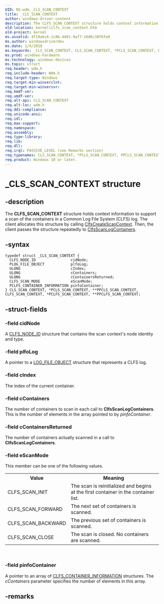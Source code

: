 ```yaml
---
UID: NS:wdm._CLS_SCAN_CONTEXT
title: _CLS_SCAN_CONTEXT
author: windows-driver-content
description: The CLFS_SCAN_CONTEXT structure holds context information to support a scan of the containers in a Common Log File System (CLFS) log.
old-location: kernel\clfs_scan_context.htm
old-project: kernel
ms.assetid: 4f10abc6-1c86-4401-9af7-26d6c30f6fe8
ms.author: windowsdriverdev
ms.date: 1/4/2018
ms.keywords: _CLS_SCAN_CONTEXT, CLS_SCAN_CONTEXT, *PCLS_SCAN_CONTEXT, PPCLS_SCAN_CONTEXT, CLFS_SCAN_CONTEXT, *PCLFS_SCAN_CONTEXT
ms.prod: windows-hardware
ms.technology: windows-devices
ms.topic: struct
req.header: wdm.h
req.include-header: Wdm.h
req.target-type: Windows
req.target-min-winverclnt: 
req.target-min-winversvr: 
req.kmdf-ver: 
req.umdf-ver: 
req.alt-api: CLS_SCAN_CONTEXT
req.alt-loc: wdm.h
req.ddi-compliance: 
req.unicode-ansi: 
req.idl: 
req.max-support: 
req.namespace: 
req.assembly: 
req.type-library: 
req.lib: 
req.dll: 
req.irql: PASSIVE_LEVEL (see Remarks section)
req.typenames: CLS_SCAN_CONTEXT, *PCLS_SCAN_CONTEXT, PPCLS_SCAN_CONTEXT
req.product: Windows 10 or later.
---
```


# _CLS_SCAN_CONTEXT structure



## -description
The <b>CLFS_SCAN_CONTEXT</b> structure holds context information to support a scan of the containers in a Common Log File System (CLFS) log. The client allocates this structure by calling <a href="..\wdm\nf-wdm-clfscreatescancontext.md">ClfsCreateScanContext</a>. Then, the client passes the structure repeatedly to <a href="..\wdm\nf-wdm-clfsscanlogcontainers.md">ClfsScanLogContainers</a>. 



## -syntax

````
typedef struct _CLS_SCAN_CONTEXT {
  CLFS_NODE_ID                cidNode;
  PLOG_FILE_OBJECT            plfoLog;
  ULONG                       cIndex;
  ULONG                       cContainers;
  ULONG                       cContainersReturned;
  CLFS_SCAN_MODE              eScanMode;
  PCLFS_CONTAINER_INFORMATION pinfoContainer;
} CLS_SCAN_CONTEXT, *PCLS_SCAN_CONTEXT, **PPCLS_SCAN_CONTEXT, CLFS_SCAN_CONTEXT, *PCLFS_SCAN_CONTEXT, **PPCLFS_SCAN_CONTEXT;
````


## -struct-fields

### -field cidNode

A <a href="https://msdn.microsoft.com/99132138-b7ba-47a1-ac40-353d5d70db42">CLFS_NODE_ID</a> structure that contains the scan context's node identity and type.


### -field plfoLog

A pointer to a <a href="..\wdm\ns-wdm-_file_object.md">LOG_FILE_OBJECT</a> structure that represents a CLFS log.


### -field cIndex

The index of the current container.


### -field cContainers

The number of containers to scan in each call to <b>ClfsScanLogContainers</b>. This is the number of elements in the array pointed to by <i>pinfoContainer</i>.


### -field cContainersReturned

The number of containers actually scanned in a call to <b>ClfsScanLogContainers</b>.


### -field eScanMode

This member can be one of the following values.

<table>
<tr>
<th>Value</th>
<th>Meaning</th>
</tr>
<tr>
<td>
CLFS_SCAN_INIT

</td>
<td>
The scan is reinitialized and begins at the first container in the container list.

</td>
</tr>
<tr>
<td>
CLFS_SCAN_FORWARD

</td>
<td>
The next set of containers is scanned.

</td>
</tr>
<tr>
<td>
CLFS_SCAN_BACKWARD

</td>
<td>
The previous set of containers is scanned.

</td>
</tr>
<tr>
<td>
CLFS_SCAN_CLOSE

</td>
<td>
The scan is closed. No containers are scanned.

</td>
</tr>
</table>
 


### -field pinfoContainer

A pointer to an array of <a href="..\wdm\ns-wdm-_cls_container_information.md">CLFS_CONTAINER_INFORMATION</a> structures. The <i>cContainers</i> parameter specifies the number of elements in this array. 


## -remarks
